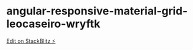# angular-responsive-material-grid-leocaseiro-wryftk

[Edit on StackBlitz ⚡️](https://stackblitz.com/edit/angular-responsive-material-grid-leocaseiro-wryftk)